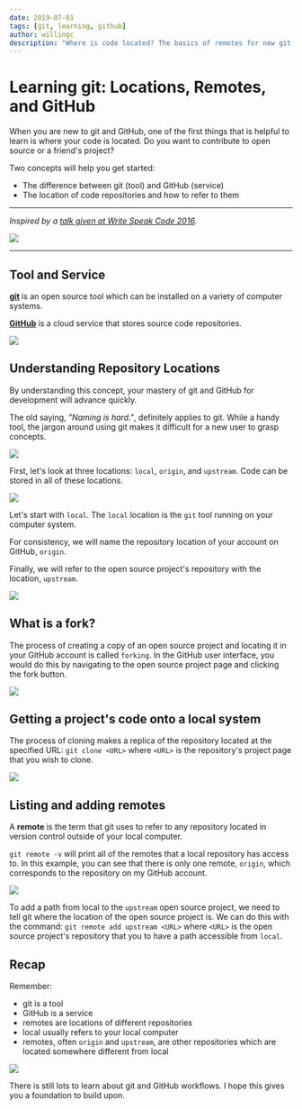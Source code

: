 ```yaml
---
date: 2019-07-01
tags: [git, learning, github]
author: willingc
description: "Where is code located? The basics of remotes for new git and GitHub users."
---
```


# Learning git: Locations, Remotes, and GitHub

When you are new to git and GitHub, one of the first things that is helpful to
learn is where your code is located. Do you want to contribute to open source
or a friend's project?

Two concepts will help you get started:

- The difference between git (tool) and GitHub (service)
- The location of code repositories and how to refer to them

---

_Inspired by a [talk given at Write Speak Code 2016](https://www.slideshare.net/willingc/yes-you-can-git)._

![](../../../assets/images/2019/git-title.png)

---

## Tool and Service

**[git](https://git-scm.com/docs/)** is an open source tool which can be installed on a variety of computer systems.

**[GitHub](https://github.com)** is a cloud service that stores source code repositories.

![](../../../assets/images/2019/git-01.png)

## Understanding Repository Locations

By understanding this concept, your mastery of git and GitHub for development will advance quickly.

The old saying, _"Naming is hard."_, definitely applies to git. While a handy tool, the jargon around using git makes it difficult for a new user to grasp concepts.

![](../../../assets/images/2019/git-02.png)

First, let's look at three locations: `local`, `origin`, and `upstream`. Code can be stored in all of these locations.

![](../../../assets/images/2019/git-04.png)

Let's start with `local`. The `local` location is the `git` tool running on your computer system.

For consistency, we will name the repository location of your account on GitHub, `origin`.

Finally, we will refer to the open source project's repository with the location, `upstream`.

![](../../../assets/images/2019/git-05.png)

## What is a fork?

The process of creating a copy of an open source project and locating it in your GitHub account is called `forking`. In the GitHub user interface, you would do this by navigating to the open source project page and clicking the fork button.

![](../../../assets/images/2019/git-06.png)

## Getting a project's code onto a local system

The process of cloning makes a replica of the repository located at the specified URL: `git clone <URL>` where `<URL>` is the repository's project page that you wish to clone.

![](../../../assets/images/2019/git-07.png)

## Listing and adding remotes

A **remote** is the term that git uses to refer to any repository located in version control outside of your local computer.

`git remote -v` will print all of the remotes that a local repository has access to. In this example, you can see that there is only one remote, `origin`, which corresponds to the repository on my GitHub account.

![](../../../assets/images/2019/git-08.png)

To add a path from local to the `upstream` open source project, we need to tell git where the location of the open source project is. We can do this with the command: `git remote add upstream <URL>` where `<URL>` is the open source project's repository that you to have a path accessible from `local`.

## Recap

Remember:

- git is a tool
- GitHub is a service
- remotes are locations of different repositories
- local usually refers to your local computer
- remotes, often `origin` and `upstream`, are other repositories which are located somewhere different from local

![](../../../assets/images/2019/git-09.png)

There is still lots to learn about git and GitHub workflows. I hope this gives you a foundation to build upon.
